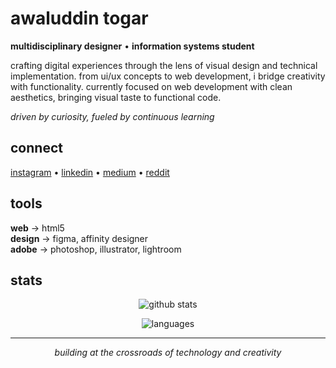 # awaluddin togar

**multidisciplinary designer** • **information systems student**

crafting digital experiences through the lens of visual design and technical implementation. from ui/ux concepts to web development, i bridge creativity with functionality. currently focused on web development with clean aesthetics, bringing visual taste to functional code.

*driven by curiosity, fueled by continuous learning*

## connect

[instagram](https://instagram.com/awtogarr_) • [linkedin](https://linkedin.com/in/awaluddintogar) • [medium](https://medium.com/@awaludintogar) • [reddit](https://reddit.com/user/garristatic)

## tools

**web** → html5  
**design** → figma, affinity designer  
**adobe** → photoshop, illustrator, lightroom

## stats

<div align="center">

![github stats](https://github-readme-stats.vercel.app/api?username=awtogar&show_icons=true&theme=minimal&hide_border=true&bg_color=00000000)

![languages](https://github-readme-stats.vercel.app/api/top-langs/?username=awtogar&layout=compact&theme=minimal&hide_border=true&bg_color=00000000)

</div>

---

<div align="center">

*building at the crossroads of technology and creativity*

</div>
